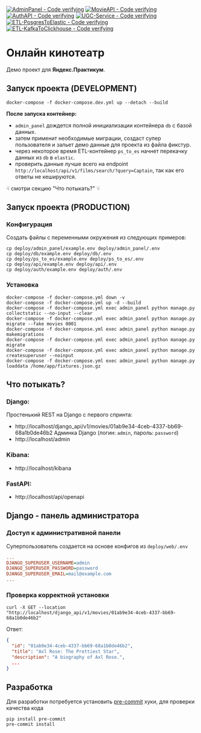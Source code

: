 [![AdminPanel - Code verifying](https://github.com/TreOne/ugc_sprint_1/actions/workflows/admin-panel.yml/badge.svg)](https://github.com/TreOne/ugc_sprint_1/actions/workflows/admin-panel.yml)
[![MovieAPI - Code verifying](https://github.com/TreOne/ugc_sprint_1/actions/workflows/movie_api.yml/badge.svg)](https://github.com/TreOne/ugc_sprint_1/actions/workflows/movie_api.yml)
[![AuthAPI - Code verifying](https://github.com/TreOne/ugc_sprint_1/actions/workflows/auth-api.yml/badge.svg)](https://github.com/TreOne/ugc_sprint_1/actions/workflows/auth-api.yml)
[![UGC-Service - Code verifying](https://github.com/TreOne/ugc_sprint_1/actions/workflows/ugc-service.yml/badge.svg)](https://github.com/TreOne/ugc_sprint_1/actions/workflows/ugc-service.yml)
[![ETL-PosgresToElastic - Code verifying](https://github.com/TreOne/ugc_sprint_1/actions/workflows/ps_to_es.yml/badge.svg)](https://github.com/TreOne/ugc_sprint_1/actions/workflows/ps_to_es.yml)
[![ETL-KafkaToClickhouse - Code verifying](https://github.com/TreOne/ugc_sprint_1/actions/workflows/kafka_to_clickhouse.yml/badge.svg)](https://github.com/TreOne/ugc_sprint_1/actions/workflows/kafka_to_clickhouse.yml)


# Онлайн кинотеатр
Демо проект для **Яндекс.Практикум**.

## Запуск проекта (DEVELOPMENT)
```shell
docker-compose -f docker-compose.dev.yml up --detach --build
```

**После запуска контейнер:**
* `admin_panel` дождется полной инициализации контейнера `db` с базой данных.
* затем применит необходимые миграции, создаст супер пользователя и зальет демо данные для проекта из файла фикстур.
* через некоторое время ETL-контейнер `ps_to_es` начнет перекачку данных из `db` в `elastic`.
* проверить данные лучше всего на endpoint `http://localhost/api/v1/films/search/?query=Captain`,
так как его ответы не кешируются.

☟ смотри секцию "Что потыкать?" ☟

## Запуск проекта (PRODUCTION)
### Конфигурация
Создать файлы с переменными окружения из следующих примеров:
```shell
cp deploy/admin_panel/example.env deploy/admin_panel/.env
cp deploy/db/example.env deploy/db/.env
cp deploy/ps_to_es/example.env deploy/ps_to_es/.env
cp deploy/api/example.env deploy/api/.env
cp deploy/auth/example.env deploy/auth/.env
```

### Установка
```shell
docker-compose -f docker-compose.yml down -v
docker-compose -f docker-compose.yml up -d --build
docker-compose -f docker-compose.yml exec admin_panel python manage.py collectstatic --no-input --clear
docker-compose -f docker-compose.yml exec admin_panel python manage.py migrate --fake movies 0001
docker-compose -f docker-compose.yml exec admin_panel python manage.py makemigrations
docker-compose -f docker-compose.yml exec admin_panel python manage.py migrate
docker-compose -f docker-compose.yml exec admin_panel python manage.py createsuperuser --noinput
docker-compose -f docker-compose.yml exec admin_panel python manage.py loaddata /home/app/fixtures.json.gz
```

## Что потыкать?
### Django:
Простенький REST на Django с первого спринта:
 - http://localhost/django_api/v1/movies/01ab9e34-4ceb-4337-bb69-68a1b0de46b2
Админка Django (логин: `admin`, пароль: `password`)
 - http://localhost/admin
### Kibana:
 - http://localhost/kibana
### FastAPI:
 - http://localhost/api/openapi
## Django - панель администратора
### Доступ к административной панели
Суперпользователь создается на основе конфигов из `deploy/web/.env`
```ini
...
DJANGO_SUPERUSER_USERNAME=admin
DJANGO_SUPERUSER_PASSWORD=password
DJANGO_SUPERUSER_EMAIL=mail@example.com
...
```
### Проверка корректной установки
```shell
curl -X GET --location "http://localhost/django_api/v1/movies/01ab9e34-4ceb-4337-bb69-68a1b0de46b2"
```
Ответ:
```json
{
  "id": "01ab9e34-4ceb-4337-bb69-68a1b0de46b2",
  "title": "Axl Rose: The Prettiest Star",
  "description": "A biography of Axl Rose.",
  ...
}
```

## Разработка

Для разработки потребуется установить [pre-commit](https://pre-commit.com/) хуки, для проверки качества кода
```shell
pip install pre-commit
pre-commit install
```
